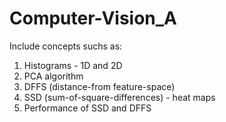 # Computer-Vision_A

Include concepts suchs as: 
1) Histograms - 1D and 2D 
2) PCA algorithm
3) DFFS (distance-from feature-space)
4) SSD (sum-of-square-differences) - heat maps 
5) Performance of SSD and DFFS

